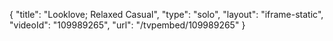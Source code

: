 {
    "title": "Looklove; Relaxed Casual",
    "type": "solo",
    "layout": "iframe-static",
    "videoId": "109989265",
    "url": "\/tvpembed\/109989265"
}